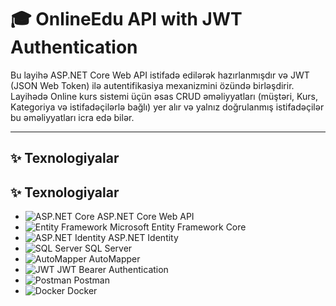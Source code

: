 # 🎓 OnlineEdu API with JWT Authentication

Bu layihə ASP.NET Core Web API istifadə edilərək hazırlanmışdır və JWT (JSON Web Token) ilə autentifikasiya mexanizmini özündə birləşdirir. Layihədə Online kurs sistemi üçün əsas CRUD əməliyyatları (müştəri, Kurs, Kategoriya və istifadəçilərlə bağlı) yer alır və yalnız doğrulanmış istifadəçilər bu əməliyyatları icra edə bilər.

---

## ✨ Texnologiyalar

## ✨ Texnologiyalar

- ![ASP.NET Core](https://img.shields.io/badge/-ASP.NET%20Core-512BD4?style=flat-square&logo=.net&logoColor=white) ASP.NET Core Web API  
- ![Entity Framework](https://img.shields.io/badge/-Entity%20Framework-6DB33F?style=flat-square&logo=ef&logoColor=white) Microsoft Entity Framework Core  
- ![ASP.NET Identity](https://img.shields.io/badge/-ASP.NET%20Identity-0078D7?style=flat-square&logo=azure-devops&logoColor=white) ASP.NET Identity  
- ![SQL Server](https://img.shields.io/badge/-SQL%20Server-CC2927?style=flat-square&logo=microsoft-sql-server&logoColor=white) SQL Server  
- ![AutoMapper](https://img.shields.io/badge/-AutoMapper-E44D27?style=flat-square&logo=automapper&logoColor=white) AutoMapper  
- ![JWT](https://img.shields.io/badge/-JWT-000000?style=flat-square&logo=json-web-tokens&logoColor=white) JWT Bearer Authentication  
- ![Postman](https://img.shields.io/badge/-Postman-FF6C37?style=flat-square&logo=postman&logoColor=white) Postman  
- ![Docker](https://img.shields.io/badge/-Docker-2496ED?style=flat-square&logo=docker&logoColor=white) Docker  
